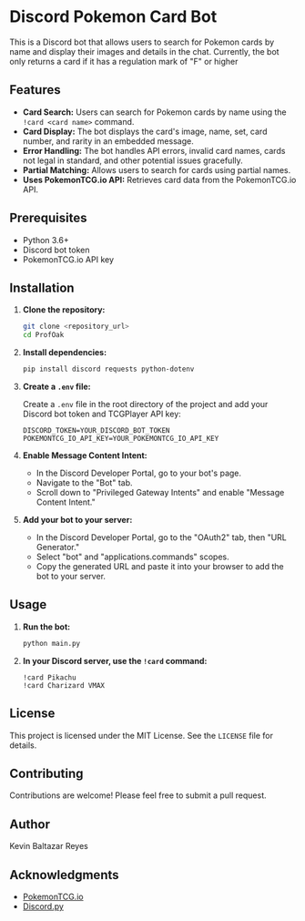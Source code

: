 # Discord Pokemon Card Bot

This is a Discord bot that allows users to search for Pokemon cards by name and display their images and details in the chat.
Currently, the bot only returns a card if it has a regulation mark of "F" or higher

## Features

* **Card Search:** Users can search for Pokemon cards by name using the `!card <card name>` command.
* **Card Display:** The bot displays the card's image, name, set, card number, and rarity in an embedded message.
* **Error Handling:** The bot handles API errors, invalid card names, cards not legal in standard, and other potential issues gracefully.
* **Partial Matching:** Allows users to search for cards using partial names.
* **Uses PokemonTCG.io API:** Retrieves card data from the PokemonTCG.io API.

## Prerequisites

* Python 3.6+
* Discord bot token
* PokemonTCG.io API key

## Installation

1.  **Clone the repository:**

    ```bash
    git clone <repository_url>
    cd ProfOak
    ```

2.  **Install dependencies:**

    ```bash
    pip install discord requests python-dotenv
    ```

3.  **Create a `.env` file:**

    Create a `.env` file in the root directory of the project and add your Discord bot token and TCGPlayer API key:

    ```
    DISCORD_TOKEN=YOUR_DISCORD_BOT_TOKEN
    POKEMONTCG_IO_API_KEY=YOUR_POKEMONTCG_IO_API_KEY
    ```

4.  **Enable Message Content Intent:**

    * In the Discord Developer Portal, go to your bot's page.
    * Navigate to the "Bot" tab.
    * Scroll down to "Privileged Gateway Intents" and enable "Message Content Intent."

5.  **Add your bot to your server:**

    * In the Discord Developer Portal, go to the "OAuth2" tab, then "URL Generator."
    * Select "bot" and "applications.commands" scopes.
    * Copy the generated URL and paste it into your browser to add the bot to your server.

## Usage

1.  **Run the bot:**

    ```bash
    python main.py
    ```

2.  **In your Discord server, use the `!card` command:**

    ```
    !card Pikachu
    !card Charizard VMAX
    ```

## License

This project is licensed under the MIT License. See the `LICENSE` file for details.

## Contributing

Contributions are welcome! Please feel free to submit a pull request.

## Author

Kevin Baltazar Reyes

## Acknowledgments

* [PokemonTCG.io](https://pokemontcg.io/)
* [Discord.py](https://discordpy.readthedocs.io/en/stable/)
